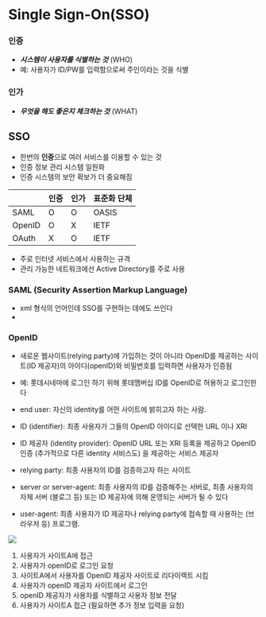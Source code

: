 # Single Sign-On(SSO)

### 인증
- ***시스템이 사용자를 식별하는 것*** (WHO)
- 예: 사용자가 ID/PW를 입력함으로써 주인이라는 것을 식별

### 인가
- ***무엇을 해도 좋은지 체크하는 것*** (WHAT)

## SSO
- 한번의 **인증**으로 여러 서비스를 이용할 수 있는 것
- 인증 정보 관리 시스템 일원화
- 인증 시스템의 보안 확보가 더 중요해짐    

|  | 인증 | 인가 | 표준화 단체 |
|:-- |:--- |:-- |:------- |
|SAML| O | O | OASIS |
|OpenID| O | X | IETF |
|OAuth | X | O | IETF |
+ 주로 인터넷 서비스에서 사용하는 규격
+ 관리 가능한 네트워크에선 Active Directory를 주로 사용   

### SAML (Security Assertion Markup Language)
- xml 형식의 언어인데 SSO를 구현하는 데에도 쓰인다
- 


### OpenID
- 새로운 웹사이트(relying party)에 가입하는 것이 아니라 OpenID를 제공하는 사이트(ID 제공자)의 아이디(openID)와 비밀번호를 입력하면 사용자가 인증됨
- 예: 롯데시네마에 로그인 하기 위해 롯데멤버십 ID를 OpenID로 허용하고 로그인한다

- end user: 자신의 identity를 어떤 사이트에 밝히고자 하는 사람.
- ID (identifier): 최종 사용자가 그들의 OpenID 아이디로 선택한 URL 이나 XRI
- ID 제공자 (identity provider): OpenID URL 또는 XRI 등록을 제공하고 OpenID 인증 (추가적으로 다른 identity 서비스도) 을 제공하는 서비스 제공자
- relying party: 최종 사용자의 ID를 검증하고자 하는 사이트
- server or server-agent: 최종 사용자의 ID를 검증해주는 서버로, 최종 사용자의 자체 서버 (블로그 등) 또는 ID 제공자에 의해 운영되는 서버가 될 수 있다
- user-agent: 최종 사용자가 ID 제공자나 relying party에 접속할 때 사용하는 (브라우저 등) 프로그램.

![](http://assets.devx.com/devx/0804rgf3.jpg)

1. 사용자가 사이트A에 접근
2. 사용자가 openID로 로그인 요청
3. 사이트A에서 사용자를 OpenID 제공자 사이트로 리다이렉트 시킴
4. 사용자가 openID 제공자 사이트에서 로그인
5. openID 제공자가 사용자를 식별하고 사용자 정보 전달
6. 사용자가 사이트A 접근 (필요하면 추가 정보 입력을 요청)
